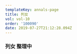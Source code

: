 ```yaml
---
templateKey: annals-page
title: 列女
vol: vol-10
order: '100090'
date: 2019-07-27T21:12:28.094Z
---
```

### 列女 整理中
